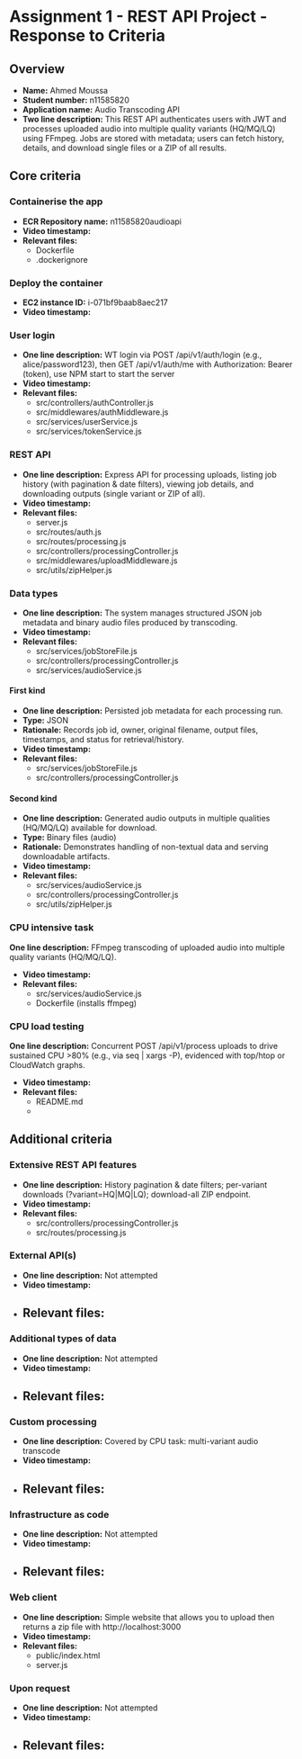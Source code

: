 Assignment 1 - REST API Project - Response to Criteria
================================================

Overview
------------------------------------------------

- **Name:** Ahmed Moussa
- **Student number:** n11585820
- **Application name:** Audio Transcoding API
- **Two line description:** This REST API authenticates users with JWT and processes uploaded audio into multiple quality variants (HQ/MQ/LQ) using FFmpeg. Jobs are stored with metadata; users can fetch history, details, and download single files or a ZIP of all results.

Core criteria
------------------------------------------------

### Containerise the app

- **ECR Repository name:** n11585820audioapi
- **Video timestamp:**
- **Relevant files:**
    - Dockerfile
    - .dockerignore



### Deploy the container

- **EC2 instance ID:** i-071bf9baab8aec217
- **Video timestamp:**

### User login

- **One line description:** WT login via POST /api/v1/auth/login (e.g., alice/password123), then GET /api/v1/auth/me with Authorization: Bearer (token), use NPM start to start the server
- **Video timestamp:** 
- **Relevant files:**
    - src/controllers/authController.js
    - src/middlewares/authMiddleware.js
    - src/services/userService.js
    - src/services/tokenService.js
    

### REST API

- **One line description:** Express API for processing uploads, listing job history (with pagination & date filters), viewing job details, and downloading outputs (single variant or ZIP of all).
- **Video timestamp:**
- **Relevant files:** 
    - server.js
    - src/routes/auth.js
    - src/routes/processing.js
    - src/controllers/processingController.js
    - src/middlewares/uploadMiddleware.js
    - src/utils/zipHelper.js

### Data types

- **One line description:** The system manages structured JSON job metadata and binary audio files produced by transcoding.
- **Video timestamp:** 
- **Relevant files:**
    - src/services/jobStoreFile.js
    - src/controllers/processingController.js
    - src/services/audioService.js

#### First kind

- **One line description:** Persisted job metadata for each processing run.
- **Type:** JSON
- **Rationale:** Records job id, owner, original filename, output files, timestamps, and status for retrieval/history.
- **Video timestamp:**
- **Relevant files:**
    - src/services/jobStoreFile.js
    - src/controllers/processingController.js

#### Second kind

- **One line description:** Generated audio outputs in multiple qualities (HQ/MQ/LQ) available for download.
- **Type:** Binary files (audio)
- **Rationale:** Demonstrates handling of non-textual data and serving downloadable artifacts.
- **Video timestamp:** 
- **Relevant files:**
  - src/services/audioService.js
  - src/controllers/processingController.js
  - src/utils/zipHelper.js

### CPU intensive task

 **One line description:** FFmpeg transcoding of uploaded audio into multiple quality variants (HQ/MQ/LQ).
- **Video timestamp:** 
- **Relevant files:**
    - src/services/audioService.js
    - Dockerfile (installs ffmpeg)

### CPU load testing

 **One line description:** Concurrent POST /api/v1/process uploads to drive sustained CPU >80% (e.g., via seq | xargs -P), evidenced with top/htop or CloudWatch graphs.
- **Video timestamp:** 
- **Relevant files:**
    - README.md
    - 

Additional criteria
------------------------------------------------

### Extensive REST API features

- **One line description:** History pagination & date filters; per-variant downloads (?variant=HQ|MQ|LQ); download-all ZIP endpoint.
- **Video timestamp:**
- **Relevant files:**
    - src/controllers/processingController.js
    - src/routes/processing.js
    

### External API(s)

- **One line description:** Not attempted
- **Video timestamp:**
- **Relevant files:**
    - 

### Additional types of data

- **One line description:** Not attempted
- **Video timestamp:**
- **Relevant files:**
    - 

### Custom processing

- **One line description:** Covered by CPU task: multi-variant audio transcode
- **Video timestamp:**
- **Relevant files:**
    - 

### Infrastructure as code

- **One line description:** Not attempted
- **Video timestamp:**
- **Relevant files:**
    - 

### Web client

- **One line description:** Simple website that allows you to upload then returns a zip file with http://localhost:3000
- **Video timestamp:**
- **Relevant files:**
    -  public/index.html
    - server.js

### Upon request

- **One line description:** Not attempted
- **Video timestamp:**
- **Relevant files:**
    - 
